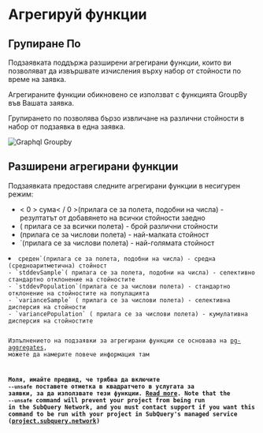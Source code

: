 # Агрегируй функции

## Групиране По

Подзаявката поддържа разширени агрегирани функции, които ви позволяват да извършвате изчисления върху набор от стойности по време на заявка.

Агрегираните функции обикновено се използват с функцията GroupBy във Вашата заявка.

Групирането по позволява бързо извличане на различни стойности в набор от подзаявка в една заявка.

![Graphql Groupby](/assets/img/graphql_aggregation.png)

## Разширени агрегирани функции

Подзаявката предоставя следните агрегирани функции в несигурен режим:

- < 0 > сума< / 0 >(прилага се за полета, подобни на числа) - резултатът от добавянето на всички стойности заедно
- </code>( прилага се за всички полета) - брой различни стойности
- </code>(прилага се за числови полета) - най-малката стойност
- `(прилага се за числови полета) - най-голямата стойност</li>
<li><code>среден`(прилага се за полета, подобни на числа) - средна (средноаритметична) стойност
- `stddevSample`( прилага се за полета, подобни на числа) - селективно стандартно отклонение на стойностите
- `stddevPopulation`(прилага се за числови полета) - стандартно отклонение на стойностите на популацията
- `varianceSample` ( прилага се за числови полета) - селективна дисперсия на стойности
- `variancePopulation` ( прилага се за числови полета) - кумулативна дисперсия на стойностите

Изпълнението на подзаявки за агрегирани функции се основава на [pg-aggregates](https://github.com/graphile/pg-aggregates), можете да намерите повече информация там

**Моля, имайте предвид, че трябва да включите  `--unsafe` поставете отметка в квадратчето в услугата за заявки, за да използвате тези функции. [Read more](../references/references.md#unsafe-2). Note that the `--unsafe` command will prevent your project from being run in the SubQuery Network, and you must contact support if you want this command to be run with your project in SubQuery's managed service ([project.subquery.network](https://project.subquery.network))**
